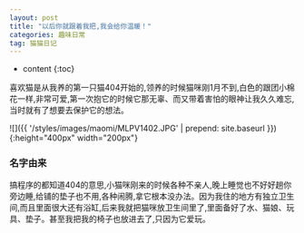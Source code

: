```yaml
---
layout: post
title: "以后你就跟着我把,我会给你温暖！"
categories: 趣味日常
tag: 猫猫日记
---
```

* content
{:toc}

喜欢猫是从我养的第一只猫404开始的,领养的时候猫咪刚1月不到,白色的跟团小棉花一样,非常可爱,第一次抱它的时候它那无辜、而又带着害怕的眼神让我久久难忘,当时就有了想要去保护它的想法。
<!-- more -->

![]({{ '/styles/images/maomi/MLPV1402.JPG' | prepend: site.baseurl }}){:height="400px" width="200px"}

### 名字由来
搞程序的都知道404的意思,小猫咪刚来的时候各种不亲人,晚上睡觉也不好好趟你旁边睡,给铺的垫子也不用,各种闹腾,拿它根本没办法。因为我住的地方有独立卫生间,而且里面很大还有浴缸,后来我就把猫咪放卫生间里了,里面备好了水、猫娘、玩具、垫子。甚至我把我的椅子也放进去了,只因为它爱玩。
